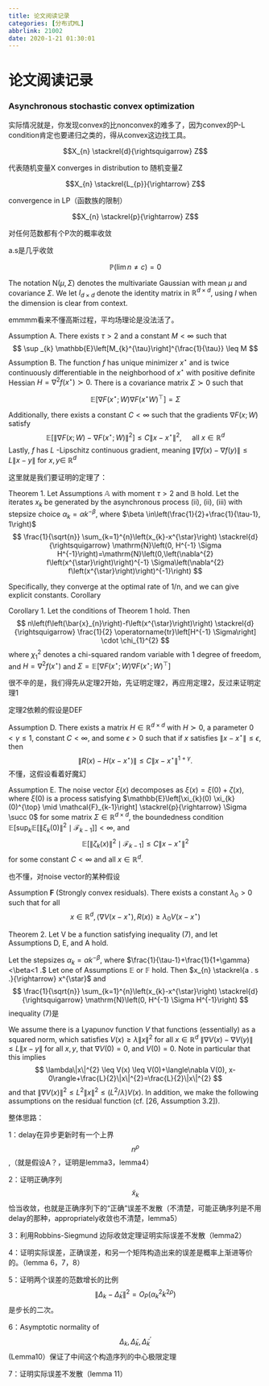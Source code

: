 ```yaml
---
title: 论文阅读记录
categories: [分布式ML]
abbrlink: 21002
date: 2020-1-21 01:30:01
---
```


# 论文阅读记录

### Asynchronous stochastic convex optimization 

实际情况就是，你发现convex的比nonconvex的难多了，因为convex的P-L condition肯定也要递归之类的，得从convex这边找工具。

$$X_{n} \stackrel{d}{\rightsquigarrow} Z$$

代表随机变量X converges in distribution to 随机变量Z

$$X_{n} \stackrel{L_{p}}{\rightarrow} Z$$

convergence in LP（函数族的限制）

$$X_{n} \stackrel{p}{\rightarrow} Z$$

对任何范数都有个P次的概率收敛

a.s是几乎收敛

$$\mathbb{P}\left(\lim{n}\neq {c}\right)=0$$

The notation $\mathrm{N}(\mu, \Sigma)$ denotes the multivariate Gaussian with mean $\mu$ and covariance $\Sigma .$ We let $I_{d \times d}$ denote the identity matrix in $\mathbb{R}^{d \times d}$, using $I$ when the dimension is clear from context.

emmmm看来不懂高斯过程，平均场理论是没法活了。

Assumption A. There exists $\tau>2$ and a constant $M<\infty$ such that
$$
\sup _{k} \mathbb{E}\left[M_{k}^{\tau}\right]^{\frac{1}{\tau}} \leq M
$$
Assumption B. The function $f$ has unique minimizer $x^{\star}$ and is twice continuously differentiable in the neighborhood of $x^{\star}$ with positive definite Hessian $H=\nabla^{2} f\left(x^{\star}\right) \succ 0 .$ There is a covariance matrix $\Sigma \succ 0$ such that

$$
\mathbb{E}\left[\nabla F\left(x^{\star} ; W\right) \nabla F\left(x^{\star} W\right)^{\top}\right]=\Sigma
$$

Additionally, there exists a constant $C<\infty$ such that the gradients $\nabla F(x ; W)$ satisfy
$$
\mathbb{E}\left[\left\|\nabla F(x ; W)-\nabla F\left(x^{\star} ; W\right)\right\|^{2}\right] \leq C\left\|x-x^{\star}\right\|^{2}, \quad \text { all } x \in \mathbb{R}^{d}
$$
Lastly, $f$ has $L$ -Lipschitz continuous gradient, meaning $\|\nabla f(x)-\nabla f(y)\| \leq L\|x-y\|$ for $x, y \in$ $\mathbb{R}^{d}$

这里就是我们要证明的定理了：

Theorem 1. Let Assumptions $\mathbb{A}$ with moment $\tau>2$ and $\mathbb{B}$ hold. Let the iterates $x_{k}$ be generated by the asynchronous process (ii), (ii), (iii) with stepsize choice $\alpha_{k}=\alpha k^{-\beta}$, where $\beta \in\left(\frac{1}{2}+\frac{1}{\tau-1}, 1\right)$
$$
\frac{1}{\sqrt{n}} \sum_{k=1}^{n}\left(x_{k}-x^{\star}\right) \stackrel{d}{\rightsquigarrow} \mathrm{N}\left(0, H^{-1} \Sigma H^{-1}\right)=\mathrm{N}\left(0,\left(\nabla^{2} f\left(x^{\star}\right)\right)^{-1} \Sigma\left(\nabla^{2} f\left(x^{\star}\right)\right)^{-1}\right)
$$


Specifically, they converge at the optimal rate of 1/n, and we can give explicit constants.
Corollary

Corollary 1. Let the conditions of Theorem 1 hold. Then
$$
n\left(f\left(\bar{x}_{n}\right)-f\left(x^{\star}\right)\right) \stackrel{d}{\rightsquigarrow} \frac{1}{2} \operatorname{tr}\left[H^{-1} \Sigma\right] \cdot \chi_{1}^{2}
$$
where $\chi_{1}^{2}$ denotes a chi-squared random variable with 1 degree of freedom, and $H=\nabla^{2} f\left(x^{\star}\right)$ and $\Sigma=\mathbb{E}\left[\nabla F\left(x^{\star} ; W\right) \nabla F\left(x^{\star} ; W\right)^{\top}\right]$



很不辛的是，我们得先从定理2开始，先证明定理2，再应用定理2，反过来证明定理1

定理2依赖的假设是DEF

Assumption D. There exists a matrix $H \in \mathbb{R}^{d \times d}$ with $H \succ 0,$ a parameter $0<\gamma \leq 1$, constant $C<\infty,$ and some $\epsilon>0$ such that if $x$ satisfies $\left\|x-x^{\star}\right\| \leq \epsilon,$ then
$$
\left\|R(x)-H\left(x-x^{\star}\right)\right\| \leq C\left\|x-x^{\star}\right\|^{1+\gamma} .
$$
不懂，这假设看着好魔幻

Assumption E. The noise vector $\xi(x)$ decomposes as $\xi(x)=\xi(0)+\zeta(x),$ where $\xi(0)$ is a process satisfying $\mathbb{E}\left[\xi_{k}(0) \xi_{k}(0)^{\top} \mid \mathcal{F}_{k-1}\right] \stackrel{p}{\rightarrow} \Sigma \succ 0$ for some matrix $\Sigma \in \mathbb{R}^{d \times d}$, the boundedness condition
$\mathbb{E}\left[\sup _{k} \mathbb{E}\left[\left\|\xi_{k}(0)\right\|^{2} \mid \mathcal{F}_{k-1}\right]\right]<\infty,$ and
$$
\mathbb{E}\left[\left\|\zeta_{k}(x)\right\|^{2} \mid \mathcal{F}_{k-1}\right] \leq C\left\|x-x^{\star}\right\|^{2}
$$
for some constant $C<\infty$ and all $x \in \mathbb{R}^{d}$.

也不懂，对noise vector的某种假设

Assumption $\mathbf{F}$ (Strongly convex residuals). There exists a constant $\lambda_{0}>0$ such that for all 
$$
x \in \mathbb{R}^{d},\left\langle\nabla V\left(x-x^{\star}\right), R(x)\right\rangle \geq \lambda_{0} V\left(x-x^{\star}\right)
$$


Theorem 2. Let V be a function satisfying inequality (7), and let Assumptions D, E, and A hold.

Let the stepsizes $\alpha_{k}=\alpha k^{-\beta},$ where $\frac{1}{\tau-1}+\frac{1}{1+\gamma}<\beta<1 .$ Let one of Assumptions $\mathbb{E}$ or $\mathbb{F}$ hold. Then $x_{n} \stackrel{a . s .}{\rightarrow} x^{\star}$ and
$$
\frac{1}{\sqrt{n}} \sum_{k=1}^{n}\left(x_{k}-x^{\star}\right) \stackrel{d}{\rightsquigarrow} \mathrm{N}\left(0, H^{-1} \Sigma H^{-1}\right)
$$
inequality (7)是

We assume there is a Lyapunov function $V$ that functions (essentially) as a squared norm, which satisfies $V(x) \geq \lambda\|x\|^{2}$ for all $x \in \mathbb{R}^{d}$ $\|\nabla V(x)-\nabla V(y)\| \leq L\|x-y\|$ for all $x, y,$ that $\nabla V(0)=0,$ and $V(0)=0 .$ Note in particular that this implies
$$
\lambda\|x\|^{2} \leq V(x) \leq V(0)+\langle\nabla V(0), x-0\rangle+\frac{L}{2}\|x\|^{2}=\frac{L}{2}\|x\|^{2}
$$
and that $\|\nabla V(x)\|^{2} \leq L^{2}\|x\|^{2} \leq\left(L^{2} / \lambda\right) V(x)$. In addition, we make the following assumptions on the residual function (cf. [26, Assumption 3.2]).

整体思路：

1：delay在异步更新时有一个上界$$n^{\rho}$$,（就是假设A？，证明是lemma3，lemma4）

2：证明正确序列$$\widetilde{x}_{k}$$恰当收敛，也就是正确序列下的“正确”误差不发散（不清楚，可能正确序列是不用delay的那种，appropriately收敛也不清楚，lemma5）

3：利用Robbins-Siegmund 边际收敛定理证明实际误差不发散（lemma2）

4：证明实际误差，正确误差，和另一个矩阵构造出来的误差是概率上渐进等价的。（lemma 6，7，8）

5：证明两个误差的范数增长的比例$$\left\|\Delta_{k}-\widetilde{\Delta}_{k}\right\|^{2}=O_{P}\left(\alpha_{k}^{2} k^{2 \rho}\right)$$ 是步长的二次。

6：Asymptotic normality of $$\Delta_{k}, \widetilde{\Delta}_{k}, \widetilde{\Delta}_{k}^{\prime}$$ (Lemma10）保证了中间这个构造序列的中心极限定理

7：证明实际误差不发散（lemma 11）





